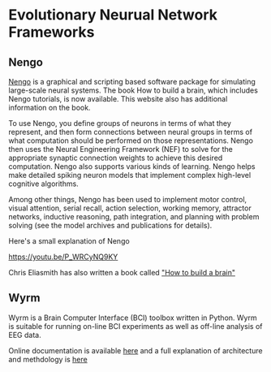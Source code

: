 # Evolutionary Neurual Network Frameworks


## Nengo

[Nengo](https://www.nengo.ai) is a graphical and scripting based software package for simulating large-scale neural systems. The book How to build a brain, which includes Nengo tutorials, is now available. This website also has additional information on the book.

To use Nengo, you define groups of neurons in terms of what they represent, and then form connections between neural groups in terms of what computation should be performed on those representations. Nengo then uses the Neural Engineering Framework (NEF) to solve for the appropriate synaptic connection weights to achieve this desired computation. Nengo also supports various kinds of learning. Nengo helps make detailed spiking neuron models that implement complex high-level cognitive algorithms.

Among other things, Nengo has been used to implement motor control, visual attention, serial recall, action selection, working memory, attractor networks, inductive reasoning, path integration, and planning with problem solving (see the model archives and publications for details).

Here's a small explanation of Nengo

https://youtu.be/P_WRCyNQ9KY

Chris Eliasmith has also written a book called ["How to build a brain"](https://www.amazon.com/How-Build-Brain-Architecture-Architectures/dp/0190262125)


## Wyrm

Wyrm is a Brain Computer Interface (BCI) toolbox written in Python. Wyrm is suitable for running on-line BCI experiments as well as off-line analysis of EEG data.

Online documentation is available [here](http://bbci.github.io/wyrm/) and a full explanation of architecture and methdology is [here](https://www.ncbi.nlm.nih.gov/pmc/articles/PMC4626531/)




